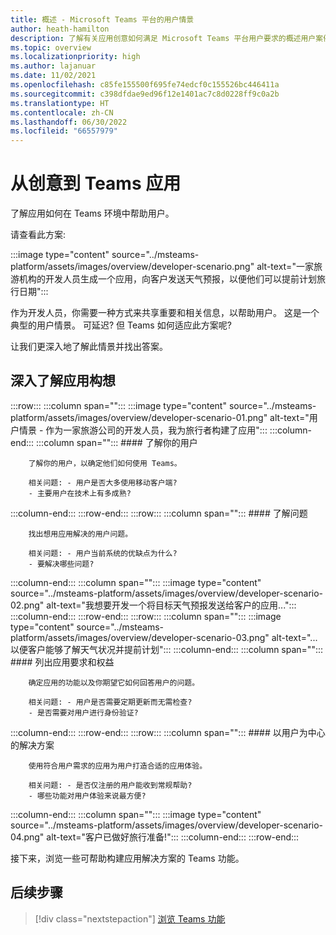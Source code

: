 ```yaml
---
title: 概述 - Microsoft Teams 平台的用户情景
author: heath-hamilton
description: 了解有关应用创意如何满足 Microsoft Teams 平台用户要求的概述用户案例。
ms.topic: overview
ms.localizationpriority: high
ms.author: lajanuar
ms.date: 11/02/2021
ms.openlocfilehash: c85fe155500f695fe74edcf0c155526bc446411a
ms.sourcegitcommit: c398dfdae9ed96f12e1401ac7c8d0228ff9c0a2b
ms.translationtype: HT
ms.contentlocale: zh-CN
ms.lasthandoff: 06/30/2022
ms.locfileid: "66557979"
---
```

# <a name="from-ideas-to-teams-app"></a>从创意到 Teams 应用

了解应用如何在 Teams 环境中帮助用户。

请查看此方案:

:::image type="content" source="../msteams-platform/assets/images/overview/developer-scenario.png" alt-text="一家旅游机构的开发人员生成一个应用，向客户发送天气预报，以便他们可以提前计划旅行日期":::

作为开发人员，你需要一种方式来共享重要和相关信息，以帮助用户。 这是一个典型的用户情景。 可延迟? 但 Teams 如何适应此方案呢?

让我们更深入地了解此情景并找出答案。

## <a name="delve-into-app-ideation"></a>深入了解应用构想

:::row:::
   :::column span="":::
      :::image type="content" source="../msteams-platform/assets/images/overview/developer-scenario-01.png" alt-text="用户情景 - 作为一家旅游公司的开发人员，我为旅行者构建了应用":::
   :::column-end:::
   :::column span="":::
      #### <a name="understand-your-user"></a>了解你的用户

        了解你的用户，以确定他们如何使用 Teams。 
        
        相关问题: - 用户是否大多使用移动客户端?
        - 主要用户在技术上有多成熟?
   :::column-end:::
:::row-end:::
:::row:::
   :::column span="":::
      #### <a name="understand-the-problem"></a>了解问题

        找出想用应用解决的用户问题。 

        相关问题: - 用户当前系统的优缺点为什么?
        - 要解决哪些问题?
   :::column-end:::
   :::column span="":::
       :::image type="content" source="../msteams-platform/assets/images/overview/developer-scenario-02.png" alt-text="我想要开发一个将目标天气预报发送给客户的应用...":::
   :::column-end:::
:::row-end:::
:::row:::
   :::column span="":::
      :::image type="content" source="../msteams-platform/assets/images/overview/developer-scenario-03.png" alt-text="...以便客户能够了解天气状况并提前计划":::
   :::column-end:::
   :::column span="":::
      #### <a name="list-app-requirements-and-benefits"></a>列出应用要求和权益

        确定应用的功能以及你期望它如何回答用户的问题。 

        相关问题: - 用户是否需要定期更新而无需检查?
        - 是否需要对用户进行身份验证?
   :::column-end:::
:::row-end:::
:::row:::
   :::column span="":::
      #### <a name="user-centric-solution"></a>以用户为中心的解决方案

        使用符合用户需求的应用为用户打造合适的应用体验。 

        相关问题: - 是否仅注册的用户能收到常规帮助?
        - 哪些功能对用户体验来说最方便?
   :::column-end:::
   :::column span="":::
       :::image type="content" source="../msteams-platform/assets/images/overview/developer-scenario-04.png" alt-text="客户已做好旅行准备!":::
   :::column-end:::
:::row-end:::

接下来，浏览一些可帮助构建应用解决方案的 Teams 功能。

## <a name="next-step"></a>后续步骤

> [!div class="nextstepaction"]
> [浏览 Teams 功能](overview-explore.md)
